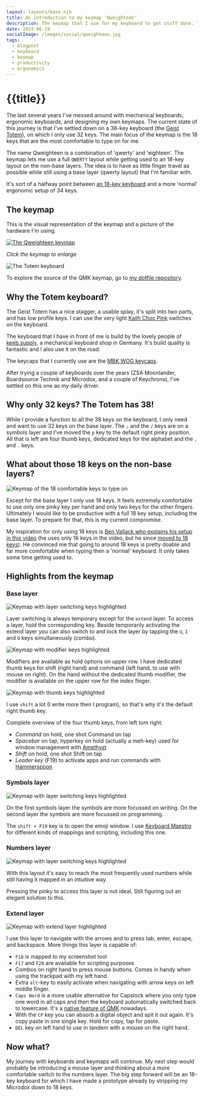 ```yaml
---
layout: layouts/base.njk
title: An introduction to my keymap 'Qweighteen'
description: The keymap that I use for my keyboard to get stuff done. The halfway point between 34 and 18 keys.
date: 2023-06-19
socialImage: /images/social/qweighteen.jpg
tags:
  - blogpost
  - keyboard
  - keymap
  - productivity
  - ergonomics
---
```


# {{title}}

The last several years I've messed around with mechanical keyboards, ergonomic keyboards, and designing my own keymaps. The current state of this journey is that I've settled down on a 38-key keyboard (the [Geist Totem](https://github.com/GEIGEIGEIST/TOTEM)), on which I only use 32 keys. The main focus of the keymap is the 18 keys that are the most comfortable to type on for me.

The name Qweighteen is a combination of 'qwerty' and 'eighteen'. The keymap lets me use a full `QWERTY` layout while getting used to an 18-key layout on the non-base layers. The idea is to have as little finger travel as possible while still using a base layer (qwerty layout) that I'm familiar with.

It's sort of a halfway point between [an 18-key keyboard](https://github.com/benvallack/zmk-config-piano) and a more 'normal' ergonomic setup of 34 keys.

## The keymap

This is the visual representation of the keymap and a picture of the hardware I'm using.

[![The Qweighteen keymap](/images/keymap/keymap-qweighteen.png)](/images/keymap/keymap-qweighteen.png)

*Click the keymap to enlarge*

![The Totem keyboard](/images/keymap/totem.jpg)

To explore the source of the QMK keymap, go to [my dotfile repository](https://github.com/reinier/dotfiles/tree/main/totem).

## Why the Totem keyboard?

The Geist Totem has a nice stagger, a usable splay, it's split into two parts, and has low profile keys. I can use the very light [Kailh Choc Pink](https://splitkb.com/products/kailh-low-profile-choc-switches) switches on the keyboard.

The keyboard that I have in front of me is build by the lovely people of [keeb.supply](https://keeb.supply/), a mechanical keyboard shop in Germany. It's build quality is fantastic and I also use it on the road.

The keycaps that I currently use are the [MBK WOG keycaps](https://keeb.supply/products/mbk-wog-keycaps).

After trying a couple of keyboards over the years (ZSA Moonlander, Boardsource Technik and Microdox, and a couple of Keychrons), I've settled on this one as my daily driver.

## Why only 32 keys? The Totem has 38!

While I provide a function to all the 38 keys on the keyboard, I only need and want to use 32 keys on the base layer. The `;` and the `/` keys are on a symbols layer and I've moved the `p` key to the default right pinky position. All that is left are four thumb keys, dedicated keys for the alphabet and the `,` and `.` keys.

## What about those 18 keys on the non-base layers?

![Keymap of the 18 comfortable keys to type on](/images/keymap/18-keys.jpg)

Except for the base layer I only use 18 keys. It feels extremely comfortable to use only one pinky key per hand and only two keys for the other fingers. Ultimately I would like to be productive with a full 18 key setup, including the base layer. To prepare for that, this is my current compromise.

My inspiration for only using 18 keys is [Ben Vallack who explains his setup in this video](https://www.youtube.com/watch?v=5RN_4PQ0j1A&t=8s) (he uses only 16 keys in the video, but he since [moved to 18 keys](https://www.youtube.com/watch?v=NAUxTR4vGys)). He convinced me that going to around 18 keys is pretty doable and far more comfortable when typing then a 'normal' keyboard. It only takes some time getting used to.

## Highlights from the keymap

### Base layer

![Keymap with layer switching keys highlighted](/images/keymap/base-layer-switching.jpg)

Layer switching is always temporary except for the `extend` layer. To access a layer, hold the corresponding key. Beside temporarily activating the extend layer you can also switch to and lock the layer by tapping the `U`, `I` and `O` keys simultaneously (combo).

![Keymap with modifier keys highlighted](/images/keymap/base-modifiers.jpg)

Modifiers are available as hold options on upper row. I have dedicated thumb keys for shift (right hand) and command (left hand, to use with mouse on right). On the hand without the dedicated thumb modifier, the modifier is available on the upper row for the index finger.

![Keymap with thumb keys highlighted](/images/keymap/base-thumbkeys.jpg)

I use `shift` a lot (I write more then I program), so that's why it's the default right thumb key.

Complete overview of the four thumb keys, from left tom right:

- *Command* on hold, one shot Command on tap
- *Spacebar* on tap, hyperkey on hold (actually a meh-key) used for window management with [Amethyst](https://ianyh.com/amethyst/)
- *Shift* on hold, one shot Shift on tap
- *Leader key* (F19) to activate apps and run commands with [Hammerspoon](http://www.hammerspoon.org/)

### Symbols layer

![Keymap with layer switching keys highlighted](/images/keymap/symbols-emoji.jpg)

On the first symbols layer the symbols are more focussed on writing. On the second layer the symbols are more focussed on programming.

The `shift + F19` key is to open the emoji window. I use [Keyboard Maestro](https://www.keyboardmaestro.com/main/) for different kinds of mappings and scripting, including this one.

### Numbers layer

![Keymap with layer switching keys highlighted](/images/keymap/numbers.jpg)

With this layout it's easy to reach the most frequently used numbers while still having it mapped in an intuitive way.

Pressing the pinky to access this layer is not ideal. Still figuring out an elegant solution to this.

### Extend layer

![Keymap with extend layer highlighted](/images/keymap/extend.jpg)

I use this layer to navigate with the arrows and to press tab, enter, escape, and backspace. More things this layer is capable of:

- `F18` is mapped to my screenshot tool
- `F17` and `F20` are available for scripting purposes
- Combos on right hand to press mouse buttons. Comes in handy when using the trackpad with my left hand.
- Extra `alt`-key to easily activate when navigating with arrow keys on left middle finger.
- `Caps Word` is a more usable alternative for Capslock where you only type one word in all caps and then the keyboard automatically switched back to lowercase. It's a [native feature of QMK](https://github.com/qmk/qmk_firmware/blob/master/docs/feature_caps_word.md) nowadays.
- With the `CP` key you can absorb a digital object and spit it out again. It's copy paste in one single key. Hold for copy, tap for paste.
- `DEL` key on left hand to use in tandem with a mouse on the right hand.

## Now what?

My journey with keyboards and keymaps will continue. My next step would probably be introducing a mouse layer and thinking about a more comfortable switch to the numbers layer. The big step forward will be an 18-key keyboard for which I have made a prototype already by stripping my Microdox down to 18 keys. 


